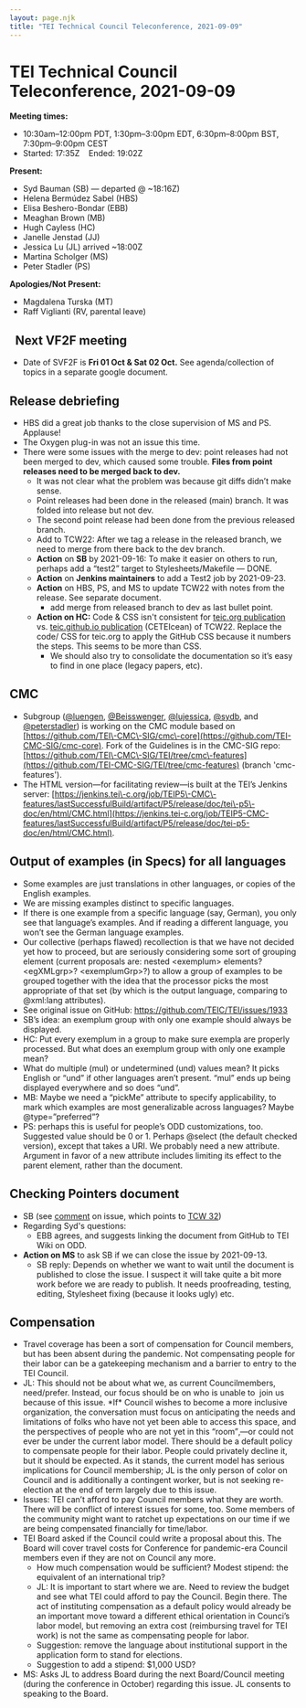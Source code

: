 ```yaml
---
layout: page.njk
title: "TEI Technical Council Teleconference, 2021-09-09"
---
```

# TEI Technical Council Teleconference, 2021-09-09
**Meeting times:** 


* 10:30am–12:00pm PDT, 1:30pm–3:00pm EDT, 6:30pm–8:00pm BST, 7:30pm–9:00pm CEST
* Started: 17:35Z    Ended: 19:02Z


**Present:**
* Syd Bauman (SB) — departed @ \~18:16Z)
* Helena Bermúdez Sabel (HBS)
* Elisa Beshero\-Bondar (EBB)
* Meaghan Brown (MB)
* Hugh Cayless (HC)
* Janelle Jenstad (JJ)
* Jessica Lu (JL) arrived \~18:00Z
* Martina Scholger (MS)
* Peter Stadler (PS)


**Apologies/Not Present:**
* Magdalena Turska (MT)
* Raff Viglianti (RV, parental leave)


 
Next VF2F meeting
-----------------


* Date of SVF2F is **Fri 01 Oct \& Sat 02 Oct.** See agenda/collection of topics in a separate google document.


Release debriefing
------------------


* HBS did a great job thanks to the close supervision of MS and PS. Applause!
* The Oxygen plug\-in was not an issue this time.
* There were some issues with the merge to dev: point releases had not been merged to dev, which caused some trouble. **Files from point releases need to be merged back to dev.**
	+ It was not clear what the problem was because git diffs didn’t make sense.
	+ Point releases had been done in the released (main) branch. It was folded into release but not dev.
	+ The second point release had been done from the previous released branch.
	+ Add to TCW22: After we tag a release in the released branch, we need to merge from there back to the dev branch.
	+ **Action** on **SB** by 2021\-09\-16: To make it easier on others to run, perhaps add a “test2” target to Stylesheets/Makefile — DONE.
	+ **Action** on **Jenkins maintainers** to add a Test2 job by 2021\-09\-23\.
	+ **Action** on HBS, PS, and MS to update TCW22 with notes from the release. See separate document.
		- add merge from released branch to dev as last bullet point.
	+ **Action on HC:** Code \& CSS isn't consistent for [teic.org publication](https://tei-c.org/Activities/Council/Working/tcw22/) vs. [teic.github.io publication](http://teic.github.io/TCW/tcw22.html) (CETEIcean) of TCW22\. Replace the code/ CSS for teic.org to apply the GitHub CSS because it numbers the steps. This seems to be more than CSS.
		- We should also try to consolidate the documentation so it’s easy to find in one place (legacy papers, etc).


CMC
---


* Subgroup ([@luengen](https://github.com/luengen), [@Beisswenger](https://github.com/Beisswenger), [@lujessica](https://github.com/lujessica), [@sydb](https://github.com/sydb), and [@peterstadler](https://github.com/peterstadler)) is working on the CMC module based on [https://github.com/TEI\-CMC\-SIG/cmc\-core](https://github.com/TEI-CMC-SIG/cmc-core). Fork of the Guidelines is in the CMC\-SIG repo: [https://github.com/TEI\-CMC\-SIG/TEI/tree/cmc\-features](https://github.com/TEI-CMC-SIG/TEI/tree/cmc-features) (branch 'cmc\-features').
* The HTML version—for facilitating review—is built at the TEI’s Jenkins server: [https://jenkins.tei\-c.org/job/TEIP5\-CMC\-features/lastSuccessfulBuild/artifact/P5/release/doc/tei\-p5\-doc/en/html/CMC.html](https://jenkins.tei-c.org/job/TEIP5-CMC-features/lastSuccessfulBuild/artifact/P5/release/doc/tei-p5-doc/en/html/CMC.html).


Output of examples (in Specs) for all languages
-----------------------------------------------


* Some examples are just translations in other languages, or copies of the English examples.
* We are missing examples distinct to specific languages.
* If there is one example from a specific language (say, German), you only see that language’s examples. And if reading a different language, you won’t see the German language examples.
* Our collective (perhaps flawed) recollection is that we have not decided yet how to proceed, but are seriously considering some sort of grouping element (current proposals are: nested \<exemplum\> elements? \<egXMLgrp\>? \<exemplumGrp\>?) to allow a group of examples to be grouped together with the idea that the processor picks the most appropriate of that set (by which is the output language, comparing to @xml:lang attributes).
* See original issue on GitHub: <https://github.com/TEIC/TEI/issues/1933>
* SB’s idea: an exemplum group with only one example should always be displayed.
* HC: Put every exemplum in a group to make sure exempla are properly processed. But what does an exemplum group with only one example mean?
* What do multiple (mul) or undetermined (und) values mean? It picks English or “und” if other languages aren’t present. “mul” ends up being displayed everywhere and so does “und”.
* MB: Maybe we need a “pickMe” attribute to specify applicability, to mark which examples are most generalizable across languages? Maybe @type\=”preferred”?
* PS: perhaps this is useful for people’s ODD customizations, too. Suggested value should be 0 or 1\. Perhaps @select (the default checked version), except that takes a URI. We probably need a new attribute. Argument in favor of a new attribute includes limiting its effect to the parent element, rather than the document.


Checking Pointers document
--------------------------


* SB (see [comment](https://github.com/TEIC/TEI/issues/1675#issuecomment-895225895) on issue, which points to [TCW 32](https://github.com/TEIC/Documentation/blob/master/TCW/tcw32.xml))
* Regarding Syd's questions:
	+ EBB agrees, and suggests linking the document from GitHub to TEI Wiki on ODD.
* **Action on MS** to ask SB if we can close the issue by 2021\-09\-13\.
	+ SB reply: Depends on whether we want to wait until the document is published to close the issue. I suspect it will take quite a bit more work before we are ready to publish. It needs proofreading, testing, editing, Stylesheet fixing (because it looks ugly) etc.


Compensation
------------


* Travel coverage has been a sort of compensation for Council members, but has been absent during the pandemic. Not compensating people for their labor can be a gatekeeping mechanism and a barrier to entry to the TEI Council.
* JL: This should not be about what we, as current Councilmembers, need/prefer. Instead, our focus should be on who is unable to  join us because of this issue. \*If\* Council wishes to become a more inclusive organization, the conversation must focus on anticipating the needs and limitations of folks who have not yet been able to access this space, and the perspectives of people who are not yet in this “room”‚—or could not ever be under the current labor model. There should be a default policy to compensate people for their labor. People could privately decline it, but it should be expected. As it stands, the current model has serious implications for Council membership; JL is the only person of color on Council and is additionally a contingent worker, but is not seeking re\-election at the end of term largely due to this issue.
* Issues: TEI can’t afford to pay Council members what they are worth. There will be conflict of interest issues for some, too. Some members of the community might want to ratchet up expectations on our time if we are being compensated financially for time/labor.
* TEI Board asked if the Council could write a proposal about this. The Board will cover travel costs for Conference for pandemic\-era Council members even if they are not on Council any more.
	+ How much compensation would be sufficient? Modest stipend: the equivalent of an international trip?
	+ JL: It is important to start where we are. Need to review the budget and see what TEI could afford to pay the Council. Begin there. The act of instituting compensation as a default policy would already be an important move toward a different ethical orientation in Counci’s labor model, but removing an extra cost (reimbursing travel for TEI work) is not the same as compensating people for labor.
	+ Suggestion: remove the language about institutional support in the application form to stand for elections.
	+ Suggestion to add a stipend: $1,000 USD?
* MS: Asks JL to address Board during the next Board/Council meeting (during the conference in October) regarding this issue. JL consents to speaking to the Board.


 